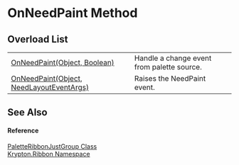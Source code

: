 # OnNeedPaint Method


## Overload List
<table>
<tr>
<td><a href="84d8e33e-e317-3f54-db26-ffdf352346a7.md">OnNeedPaint(Object, Boolean)</a></td>
<td>Handle a change event from palette source.</td></tr>
<tr>
<td><a href="302d526d-0f27-d317-712d-92aab66d2d2e.md">OnNeedPaint(Object, NeedLayoutEventArgs)</a></td>
<td>Raises the NeedPaint event.</td></tr>
</table>

## See Also


#### Reference
<a href="7b5e0335-80a8-48d2-b26e-b96956864852.md">PaletteRibbonJustGroup Class</a>  
<a href="1e9bc734-cff9-e9b8-f013-94cdac669794.md">Krypton.Ribbon Namespace</a>  
